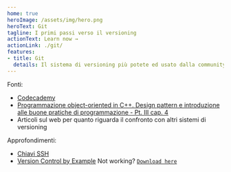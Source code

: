 ```yaml
---
home: true
heroImage: /assets/img/hero.png
heroText: Git
tagline: I primi passi verso il versioning
actionText: Learn now →
actionLink: ./git/
features:
- title: Git
  details: Il sistema di versioning più potete ed usato dalla community.
---
```

Fonti:<br>
- [Codecademy](https://www.codecademy.com/learn/learn-git)
- [Programmazione object-oriented in C++. Design pattern e introduzione alle buone pratiche di programmazione - Pt. III cap. 4](https://www.amazon.it/Programmazione-object-oriented-introduzione-pratiche-programmazione/dp/8893851091/ref=sr_1_5?__mk_it_IT=%C3%85M%C3%85%C5%BD%C3%95%C3%91&keywords=c%2B%2B&qid=1580907598&sr=8-5)
- Articoli sul web per quanto riguarda il confronto con altri sistemi di versioning

Approfondimenti:<br>
- [Chiavi SSH](https://help.github.com/en/github/authenticating-to-github/connecting-to-github-with-ssh)
- [Version Control by Example](https://ericsink.com/vcbe/index.html) Not working? [`Download here`](/assets/vcbe_a4_lo.pdf)